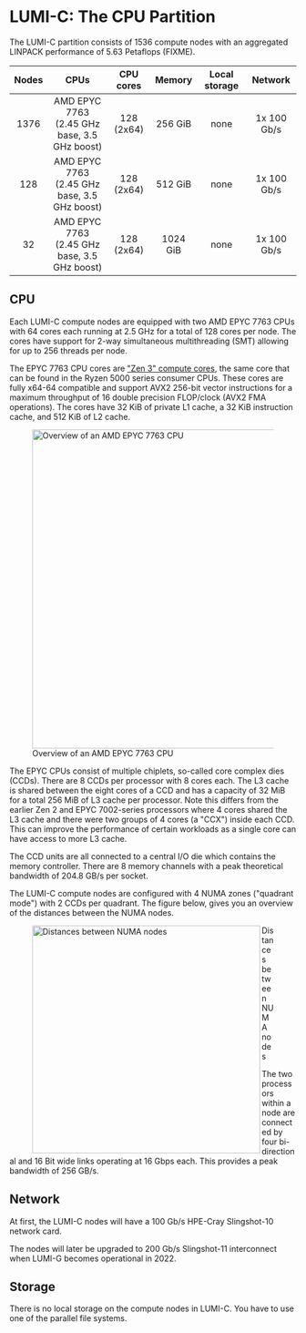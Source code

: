 # LUMI-C: The CPU Partition

The LUMI-C partition consists of 1536 compute nodes with an aggregated LINPACK 
performance of 5.63 Petaflops (FIXME).

| Nodes | CPUs                                            | CPU cores     | Memory   | Local storage | Network     |
| :---: | :---------------------------------------------: | :-----------: | :------: | :-----------: | :---------: |
| 1376  | AMD EPYC 7763<br>(2.45 GHz base, 3.5 GHz boost) | 128<br>(2x64) | 256 GiB  | none          | 1x 100 Gb/s |
| 128   | AMD EPYC 7763<br>(2.45 GHz base, 3.5 GHz boost) | 128<br>(2x64) | 512 GiB  | none          | 1x 100 Gb/s |
| 32    | AMD EPYC 7763<br>(2.45 GHz base, 3.5 GHz boost) | 128<br>(2x64) | 1024 GiB | none          | 1x 100 Gb/s |


## CPU

Each LUMI-C compute nodes are equipped with two AMD EPYC 7763 CPUs with 64 cores 
each running at 2.5 GHz for a total of 128 cores per node. The cores have 
support for 2-way simultaneous multithreading (SMT) allowing for up to 256 
threads per node.

The EPYC 7763 CPU cores are ["Zen 3" compute cores][1], the same core that can 
be found in the Ryzen 5000 series consumer CPUs. These cores are fully x64-64
compatible and support AVX2 256-bit vector instructions for a maximum 
throughput of 16 double precision FLOP/clock (AVX2 FMA operations). The cores
have 32 KiB of private L1 cache, a 32 KiB instruction cache, and 512 KiB of L2
cache.

<figure>
  <img 
    src="../../../assets/images/milan-overview.svg" 
    width="560"
    alt="Overview of an AMD EPYC 7763 CPU"
  >
  <figcaption>Overview of an AMD EPYC 7763 CPU</figcaption>
</figure>

The EPYC CPUs consist of multiple chiplets, so-called core complex dies
(CCDs). There are 8 CCDs per processor with 8 cores each. The L3 cache is shared
between the eight cores of a CCD and has a capacity of 32 MiB for a total 256 
MiB of L3 cache per processor. Note this differs from the earlier Zen 2 and EPYC 7002-series processors where 4 cores shared the L3 cache and there were two groups of 4 cores (a "CCX") inside each CCD. This can improve the performance of certain workloads as a single core can have access to more L3 cache.

The CCD units are all connected to a central I/O die
which contains the memory controller. There are 8 memory channels with a peak 
theoretical bandwidth of 204.8 GB/s per socket.

The LUMI-C compute nodes are configured with 4 NUMA zones ("quadrant mode") 
with 2 CCDs per quadrant. The figure below, gives you an overview of the 
distances between the NUMA nodes.

<figure>
  <img 
    align="left" 
    src="../../../assets/images/numa-lumic.svg" 
    width="400"
    alt="Distances between NUMA nodes"
  >
  <figcaption>Distances between NUMA nodes</figcaption>
</figure>

The two processors within a node are connected by four bi-directional and 16 Bit 
wide links operating at 16 Gbps each. This provides a peak bandwidth of 256
GB/s.

[1]: https://en.wikipedia.org/wiki/Zen_3

## Network

At first, the LUMI-C nodes will have a 100 Gb/s HPE-Cray Slingshot-10 network
card.

The nodes will later be upgraded to 200 Gb/s Slingshot-11 interconnect when 
LUMI-G becomes operational in 2022.

## Storage

There is no local storage on the compute nodes in LUMI-C. You have to use one of
the parallel file systems.
